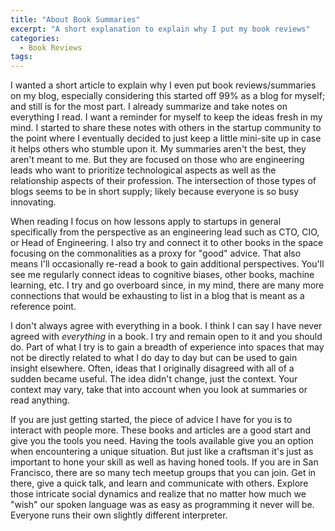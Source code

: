 ```yaml
---
title: "About Book Summaries" 
excerpt: "A short explanation to explain why I put my book reviews"
categories:
  - Book Reviews
tags:
---
```

I wanted a short article to explain why I even put book reviews/summaries on my blog, especially considering this started off 99% as a blog for myself; and still is for the most part. I already summarize and take notes on everything I read. I want a reminder for myself to keep the ideas fresh in my mind. I started to share these notes with others in the startup community to the point where I eventually decided to just keep a little mini-site up in case it helps others who stumble upon it. My summaries aren't the best, they aren't meant to me. But they are focused on those who are engineering leads who want to prioritize technological aspects as well as the relationship aspects of their profession. The intersection of those types of blogs seems to be in short supply; likely because everyone is so busy innovating.

When reading I focus on how lessons apply to startups in general specifically from the perspective as an engineering lead such as CTO, CIO, or Head of Engineering. I also try and connect it to other books in the space focusing on the commonalities as a proxy for "good" advice. That also means I'll occasionally re-read a book to gain additional perspectives. You'll see me regularly connect ideas to cognitive biases, other books, machine learning, etc. I try and go overboard since, in my mind, there are many more connections that would be exhausting to list in a blog that is meant as a reference point.

I don't always agree with everything in a book. I think I can say I have never agreed with *everything* in a book. I try and remain open to it and you should do. Part of what I try is to gain a breadth of experience into spaces that may not be directly related to what I do day to day but can be used to gain insight elsewhere. Often, ideas that I originally disagreed with all of a sudden became useful. The idea didn't change, just the context. Your context may vary, take that into account when you look at summaries or read anything.

If you are just getting started, the piece of advice I have for you is to interact with people more. These books and articles are a good start and give you the tools you need. Having the tools available give you an option when encountering a unique situation. But just like a craftsman it's just as important to hone your skill as well as having honed tools. If you are in San Francisco, there are so many tech meetup groups that you can join. Get in there, give a quick talk, and learn and communicate with others. Explore those intricate social dynamics and realize that no matter how much we "wish" our spoken language was as easy as programming it never will be. Everyone runs their own slightly different interpreter.
